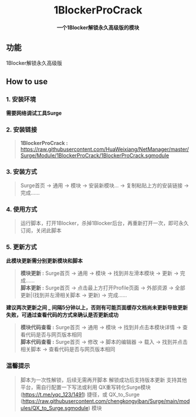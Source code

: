 <h1 align="center">1BlockerProCrack</h1>

<h4 align="center">一个1Blocker解锁永久高级版的模块</h4>

## 功能
1Blocker解锁永久高级版

## How to use
### 1. 安装环境
**需要网络调试工具Surge**

### 2. 安装链接
>**1BlockerProCrack :** https://raw.githubusercontent.com/HuaWeixiang/NetManager/master/Surge/Module/1BlockerProCrack/1BlockerProCrack.sgmodule

### 3. 安装方式
>Surge首页 -> 通用 -> 模块 -> 安装新模块... -> 复制粘贴上方的安装链接 -> 完成......

### 4. 使用方式
>运行脚本，打开1Blocker，杀掉1Blocker后台，再重新打开一次，即可永久订阅，关闭此脚本

### 5. 更新方式
**此模块更新需分别更新模块和脚本**
>**模块更新 :** Surge首页 -> 通用 -> 模块 -> 找到并左滑本模块 -> 更新 -> 完成......<br>
>**脚本更新 :** Surge首页 -> 点击最上方打开Profile页面 -> 外部资源 -> 全部更新|(找到并左滑相关脚本 -> 更新) -> 完成......

**建议两次更新之间 _ 间隔5分钟以上，否则有可能页面缓存文档尚未更新导致更新失败，可通过查看代码的方式来确认是否更新成功**
>**模块代码查看 :** Surge首页 -> 通用 -> 模块 -> 找到并点击本模块详情 -> 查看代码是否与网页版本相同<br>
>**脚本代码查看 :** Surge首页 -> 修改 -> 脚本的编辑器 -> 载入 -> 找到并点击相关脚本 -> 查看代码是否与网页版本相同

### 温馨提示
>脚本为一次性解锁，后续无需再开脚本
>解锁成功后支持版本更新
>支持其他平台，需自行配置一下写法或利用 QX重写转化Surge模块 (https://t.me/yqc_123/1491) 捷径，或 QX_to_Surge (https://raw.githubusercontent.com/chengkongyiban/Surge/main/modules/QX_to_Surge.sgmodule) 模块
